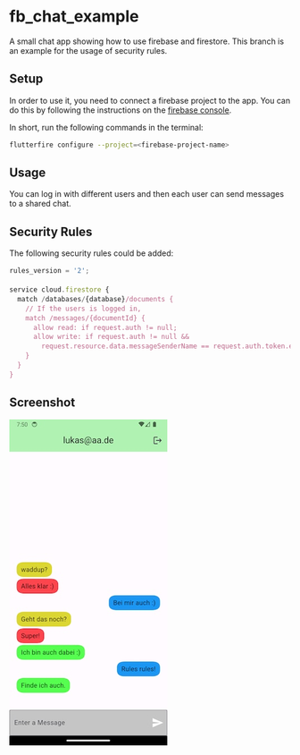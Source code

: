 # fb_chat_example

A small chat app showing how to use firebase and firestore.
This branch is an example for the usage of security rules.

## Setup
In order to use it, you need to connect a firebase project to the app. You can do this by following the instructions on the [firebase console](https://console.firebase.google.com/).

In short, run the following commands in the terminal:

```bash
flutterfire configure --project=<firebase-project-name>
```

## Usage

You can log in with different users and then each user can send messages to a shared chat.


## Security Rules

The following security rules could be added:

```javascript
rules_version = '2';

service cloud.firestore {
  match /databases/{database}/documents {
  	// If the users is logged in, 
    match /messages/{documentId} {
      allow read: if request.auth != null;
      allow write: if request.auth != null &&
        request.resource.data.messageSenderName == request.auth.token.email;
    }
  }
}
```

## Screenshot
![](fb_chat_screenshot.jpg)